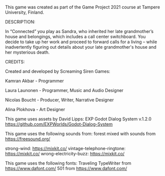 This game was created as part of the Game Project 2021 course at Tampere University, Finland.

DESCRIPTION:

In “Connected” you play as Sandra, who inherited her late grandmother’s house and belongings, which includes a call center switchboard.
You decide to take up her work and proceed to forward calls for a living – while inadvertently figuring out details about your late grandmother's house and her mysterious death.

CREDITS:

Created and developed by Screaming Siren Games:

Kamran Akbar - Programmer

Laura Launonen - Programmer, Music and Audio Designer

Nicolas Boucht - Producer, Writer, Narrative Designer

Alina Plokhova - Art Designer


This game uses assets by David Lipps:
EXP Godot Dialog System v.1.2.0 https://github.com/EXPWorlds/Godot-Dialog-System

This game uses the following sounds from:
forest mixed with sounds from https://freesound.org/

strong-wind: https://mixkit.co/ 
vintage-telephone-ringtone: https://mixkit.co/ 
wrong-electricity-buzz: https://mixkit.co/

This game uses the following fonts:
Traveling TypeWriter from https://www.dafont.com/
501 from https://www.dafont.com/
